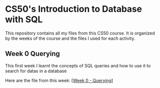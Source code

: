 # CS50's Introduction to Database with SQL

This repository contains all my files from this CS50 course.
It is organized by the weeks of the course and the files I used for each activity.

## Week 0 Querying
This first week I learnt the concepts of SQL queries and how to use it to search for datas in a database

Here are the file from this week: [[Week 0 - Querying]](https://github.com/Calixtoyago/CS50-Introduction-to-Database-with-SQL/tree/main/Week%200%20Querying)
